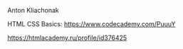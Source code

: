 Anton Kliachonak

HTML CSS Basics:
 https://www.codecademy.com/PuuuY
 
https://htmlacademy.ru/profile/id376425